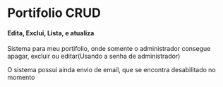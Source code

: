 <h1>Portifolio <strong>CRUD</strong></h1>
<h4>Edita, Exclui, Lista, e atualiza</h4>
<p>Sistema para meu portifolio, onde somente o administrador consegue apagar, excluir ou editar(Usando a senha de administrador)</p>
<p>O sistema possui ainda envio de email, que se encontra desabilitado no momento</p>
